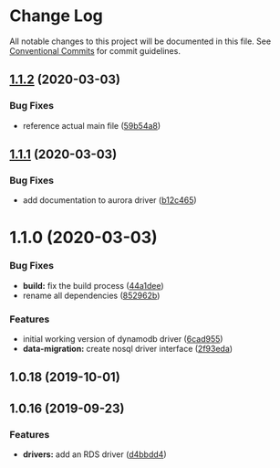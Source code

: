 # Change Log

All notable changes to this project will be documented in this file.
See [Conventional Commits](https://conventionalcommits.org) for commit guidelines.

## [1.1.2](https://github.com/theBenForce/data-migration/compare/dm-aurora-rds@1.1.1...dm-aurora-rds@1.1.2) (2020-03-03)


### Bug Fixes

* reference actual main file ([59b54a8](https://github.com/theBenForce/data-migration/commit/59b54a87dceda032761bcdc39ff4f3ae19eb968c))





## [1.1.1](https://github.com/theBenForce/data-migration/compare/dm-aurora-rds@1.1.0...dm-aurora-rds@1.1.1) (2020-03-03)


### Bug Fixes

* add documentation to aurora driver ([b12c465](https://github.com/theBenForce/data-migration/commit/b12c4650313135d8bf81e332f8810c7a05b1227f))





# 1.1.0 (2020-03-03)


### Bug Fixes

* **build:** fix the build process ([44a1dee](https://github.com/theBenForce/data-migration/commit/44a1dee9335b7d291ec7f82250c49836f80e8873))
* rename all dependencies ([852962b](https://github.com/theBenForce/data-migration/commit/852962b38478a0c9bcf3d9a356bdbbab7959e95f))


### Features

* initial working version of dynamodb driver ([6cad955](https://github.com/theBenForce/data-migration/commit/6cad955c73e9e100fff99e54110fd20b7d38c335))
* **data-migration:** create nosql driver interface ([2f93eda](https://github.com/theBenForce/data-migration/commit/2f93edae8e5812e28fd998a876068e61b94b3df3))



## 1.0.18 (2019-10-01)



## 1.0.16 (2019-09-23)


### Features

* **drivers:** add an RDS driver ([d4bbdd4](https://github.com/theBenForce/data-migration/commit/d4bbdd49fa83061fd3aaf50eff060f57a6c4a08d))
